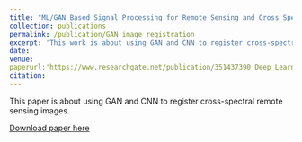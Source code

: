 ```yaml
---
title: "ML/GAN Based Signal Processing for Remote Sensing and Cross Spectral Image Matching"
collection: publications
permalink: /publication/GAN_image_registration
excerpt: 'This work is about using GAN and CNN to register cross-spectral remote sensing images.'
date:
venue: 
paperurl:'https://www.researchgate.net/publication/351437390_Deep_Learning_Framework_for_Optical_and_Microwave_Image_Matching'
citation:
---
```

This paper is about using GAN and CNN to register cross-spectral remote sensing images.

[Download paper here](http://SiddharthSaravanan.github.io/files/PaperDLforIM.pdf)

